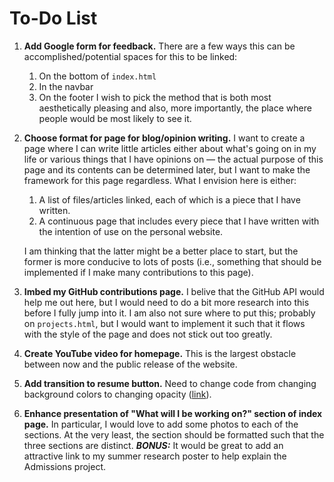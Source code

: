 # To-Do List

1. **Add Google form for feedback.** There are a few ways this can be accomplished/potential spaces for this to be linked:
    1. On the bottom of `index.html`
    2. In the navbar
    3. On the footer
    I wish to pick the method that is both most aesthetically pleasing and also, more importantly, the place where people would be most likely to see it.

2. **Choose format for page for blog/opinion writing.** I want to create a page where I can write little articles either about what's going on in my life or various things that I have opinions on — the actual purpose of this page and its contents can be determined later, but I want to make the framework for this page regardless. What I envision here is either: 
    1. A list of files/articles linked, each of which is a piece that I have written.
    2. A continuous page that includes every piece that I have written with the intention of use on the personal website. 

    I am thinking that the latter might be a better place to start, but the former is more conducive to lots of posts (i.e., something that should be implemented if I make many contributions to this page).

3. **Imbed my GitHub contributions page.** I belive that the GitHub API would help me out here, but I would need to do a bit more research into this before I fully jump into it. I am also not sure where to put this; probably on `projects.html`, but I would want to implement it such that it flows with the style of the page and does not stick out too greatly. 

4. **Create YouTube video for homepage.** This is the largest obstacle between now and the public release of the website. 

5. **Add transition to resume button.** Need to change code from changing background colors to changing opacity ([link](https://www.w3schools.com/howto/howto_css_transition_hover.asp)).

6. **Enhance presentation of "What will I be working on?" section of index page.** In particular, I would love to add some photos to each of the sections. At the very least, the section should be formatted such that the three sections are distinct. ***BONUS:*** It would be great to add an attractive link to my summer research poster to help explain the Admissions project. 
